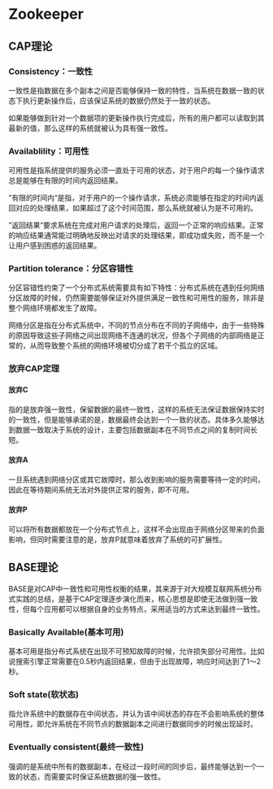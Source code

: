 #  Zookeeper

##  CAP理论

###  Consistency：一致性

一致性是指数据在多个副本之间是否能够保持一致的特性，当系统在数据一致的状态下执行更新操作后，应该保证系统的数据仍然处于一致的状态。

如果能够做到针对一个数据项的更新操作执行完成后，所有的用户都可以读取到其最新的值，那么这样的系统就被认为具有强一致性。

###  Availablility：可用性

可用性是指系统提供的服务必须一直处于可用的状态，对于用户的每一个操作请求总是能够在有限的时间内返回结果。

”有限的时间内“是指，对于用户的一个操作请求，系统必须能够在指定的时间内返回对应的处理结果，如果超过了这个时间范围，那么系统就被认为是不可用的。

”返回结果“要求系统在完成对用户请求的处理后，返回一个正常的响应结果。正常的响应结果通常能过明确地反映出对请求的处理结果，即成功或失败，而不是一个让用户感到困惑的返回结果。

###  Partition tolerance：分区容错性

分区容错性约束了一个分布式系统需要具有如下特性：分布式系统在遇到任何网络分区故障的时候，仍然需要能够保证对外提供满足一致性和可用性的服务，除非是整个网络环境都发生了故障。

网络分区是指在分布式系统中，不同的节点分布在不同的子网络中，由于一些特殊的原因导致这些子网络之间出现网络不连通的状况，但各个子网络的内部网络是正常的，从而导致整个系统的网络环境被切分成了若干个孤立的区域。



###  放弃CAP定理

####  放弃C

指的是放弃强一致性，保留数据的最终一致性，这样的系统无法保证数据保持实时的一致性，但是能够承诺的是，数据最终会达到一个一致的状态。具体多久能够达到数据一致取决于系统的设计，主要包括数据副本在不同节点之间的复制时间长短。

####  放弃A

一旦系统遇到网络分区或其它故障时，那么收到影响的服务需要等待一定的时间，因此在等待期间系统无法对外提供正常的服务，即不可用。

####  放弃P

可以将所有数据都放在一个分布式节点上，这样不会出现由于网络分区带来的负面影响，但同时需要注意的是，放弃P就意味着放弃了系统的可扩展性。

##  BASE理论

BASE是对CAP中一致性和可用性权衡的结果，其来源于对大规模互联网系统分布式实践的总结，是基于CAP定理逐步演化而来，核心思想是即使无法做到强一致性，但每个应用都可以根据自身的业务特点，采用适当的方式来达到最终一致性。

###  Basically Available(基本可用)

基本可用是指分布式系统在出现不可预知故障的时候，允许损失部分可用性。比如说搜索引擎正常需要在0.5秒内返回结果，但由于出现故障，响应时间达到了1～2秒。

###  Soft state(软状态)

指允许系统中的数据存在中间状态，并认为该中间状态的存在不会影响系统的整体可用性，即允许系统在不同节点的数据副本之间进行数据同步的时候出现延时。

###  Eventually consistent(最终一致性)

强调的是系统中所有的数据副本，在经过一段时间的同步后，最终能够达到一个一致的状态，而需要实时保证系统数据的强一致性。
